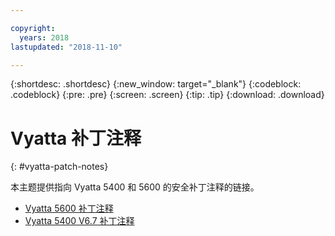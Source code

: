 ```yaml
---

copyright:
  years: 2018
lastupdated: "2018-11-10"

---
```


{:shortdesc: .shortdesc}
{:new_window: target="_blank"}
{:codeblock: .codeblock}
{:pre: .pre}
{:screen: .screen}
{:tip: .tip}
{:download: .download}


# Vyatta 补丁注释
{: #vyatta-patch-notes}

本主题提供指向 Vyatta 5400 和 5600 的安全补丁注释的链接。

* [Vyatta 5600 补丁注释](/docs/infrastructure/virtual-router-appliance?topic=virtual-router-appliance-at-t-vyatta-5600-vrouter-software-patches)
* [Vyatta 5400 V6.7 补丁注释](/docs/infrastructure/virtual-router-appliance?topic=virtual-router-appliance-at-t-vyatta-5400-vrouter-security-vulnerability-fixes)
